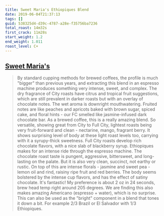 ```yaml
---
title: Sweet Maria's Ethiopiques Blend
date: 2019-06-04T21:37:13
tags: []
guid: 538325d4-d39c-4787-a28e-f35756ba7236
total_roast: 14m32s
first_crack: 11m28s
start_weight: 1.2
end_weight: 1.011
roast_level: C+
---
```


## [Sweet Maria's](https://web.archive.org/web/20190504003715/https://www.sweetmarias.com/sweet-maria-s-ethiopiques-blend.html)

> By standard cupping methods for brewed coffees, the profile is much "bigger"
> than previous years, and extracting this blend in an espresso machine produces
> something very intense, sweet, and complex. The dry fragrance of City roasts
> have citrus and tropical fruit suggestions, which are still prevalent in
> darker roasts but with an overlay of chocolate notes. The wet aroma is
> downright mouthwatering. Fruited notes are like peaches and apricots baked
> with brown sugar, spiced cake, and floral hints - our FC smelled like
> jasmine-infused dark chocolate bar. As a brewed coffee, this is a really
> amazing blend. So versatile, showing great from City to Full City, lightest
> roasts being very fruit-forward and clean - nectarine, mango, fragrant berry.
> It shows surprising level of body at these light roast levels too, carrying
> with it a syrupy-thick sweetness. Full City roasts develop rich chocolate
> flavors, with a nice slab of blackberry syrup. Ethiopiques makes for an
> intense ride through the espresso machine. The chocolate roast taste is
> pungent, aggressive, bittersweet, and long-lasting on the palate. But it is
> also very clean, succinct, not earthy or rustic. On top of this are intense
> florals - jasmine and sweet pea - lemon oil and rind, raisiny ripe fruit and
> red berries. The body seems bolstered by the intense cup flavors, and has the
> effect of satiny chocolate. It's fantastic! My preference is about 2 oz in 24
> seconds, brew head temp right around 205 degrees. We are finding this also
> makes amazing Americano (espresso + water), which is no surprise. This can
> also be used as the "bright" component in a blend that tones it down a bit.
> For example 2/3 Brazil or El Salvador with 1/3 Ethiopiques.
